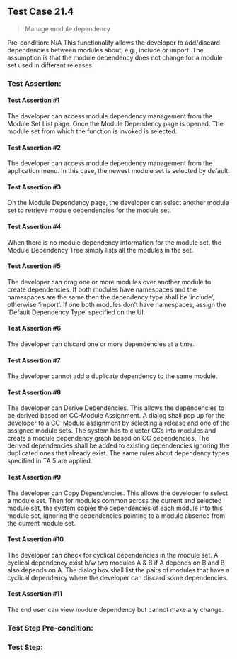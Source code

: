 ## Test Case 21.4

> Manage module dependency

Pre-condition: N/A
This functionality allows the developer to add/discard dependencies between modules about, e.g., include or import.
The assumption is that the module dependency does not change for a module set used in different releases.


### Test Assertion:

#### Test Assertion #1
The developer can access module dependency management from the Module Set List page. Once the Module Dependency page is opened. The module set from which the function is invoked is selected.

#### Test Assertion #2
The developer can access module dependency management from the application menu. In this case, the newest module set is selected by default.

#### Test Assertion #3
On the Module Dependency page, the developer can select another module set to retrieve module dependencies for the module set.

#### Test Assertion #4
When there is no module dependency information for the module set, the Module Dependency Tree simply lists all the modules in the set.

#### Test Assertion #5
The developer can drag one or more modules over another module to create dependencies. If both modules have namespaces and the namespaces are the same then the dependency type shall be ‘include’; otherwise ‘import’. If one both modules don’t have namespaces, assign the ‘Default Dependency Type’ specified on the UI.

#### Test Assertion #6
The developer can discard one or more dependencies at a time.

#### Test Assertion #7
The developer cannot add a duplicate dependency to the same module.

#### Test Assertion #8
The developer can Derive Dependencies. This allows the dependencies to be derived based on CC-Module Assignment. A dialog shall pop up for the developer to a CC-Module assignment by selecting a release and one of the assigned module sets. The system has to cluster CCs into modules and create a module dependency graph based on CC dependencies. The derived dependencies shall be added to existing dependencies ignoring the duplicated ones that already exist. The same rules about dependency types specified in TA 5 are applied.

#### Test Assertion #9
The developer can Copy Dependencies. This allows the developer to select a module set. Then for modules common across the current and selected module set, the system copies the dependencies of each module into this module set, ignoring the dependencies pointing to a module absence from the current module set.

#### Test Assertion #10
The developer can check for cyclical dependencies in the module set. A cyclical dependency exist b/w two modules A & B if A depends on B and B also depends on A. The dialog box shall list the pairs of modules that have a cyclical dependency where the developer can discard some dependencies.

#### Test Assertion #11
The end user can view module dependency but cannot make any change.

### Test Step Pre-condition:



### Test Step: